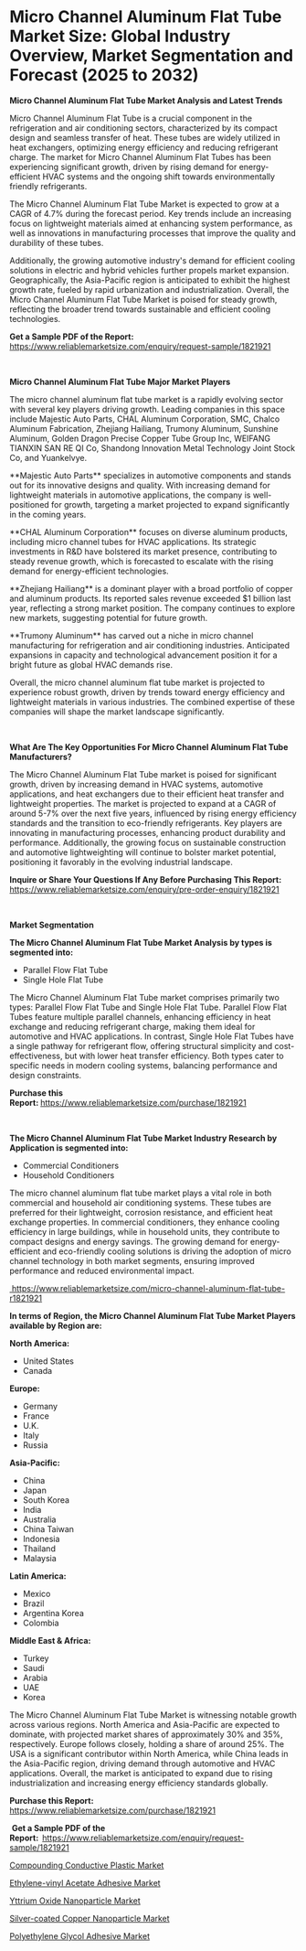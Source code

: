 <p><h1>Micro Channel Aluminum Flat Tube Market Size: Global Industry Overview, Market Segmentation and Forecast (2025 to 2032)</h1></p><p><strong>Micro Channel Aluminum Flat Tube Market Analysis and Latest Trends</strong></p>
<p><p>Micro Channel Aluminum Flat Tube is a crucial component in the refrigeration and air conditioning sectors, characterized by its compact design and seamless transfer of heat. These tubes are widely utilized in heat exchangers, optimizing energy efficiency and reducing refrigerant charge. The market for Micro Channel Aluminum Flat Tubes has been experiencing significant growth, driven by rising demand for energy-efficient HVAC systems and the ongoing shift towards environmentally friendly refrigerants.</p><p>The Micro Channel Aluminum Flat Tube Market is expected to grow at a CAGR of 4.7% during the forecast period. Key trends include an increasing focus on lightweight materials aimed at enhancing system performance, as well as innovations in manufacturing processes that improve the quality and durability of these tubes. </p><p>Additionally, the growing automotive industry's demand for efficient cooling solutions in electric and hybrid vehicles further propels market expansion. Geographically, the Asia-Pacific region is anticipated to exhibit the highest growth rate, fueled by rapid urbanization and industrialization. Overall, the Micro Channel Aluminum Flat Tube Market is poised for steady growth, reflecting the broader trend towards sustainable and efficient cooling technologies.</p></p>
<p><strong>Get a Sample PDF of the Report:&nbsp;</strong> <a href="https://www.reliablemarketsize.com/enquiry/request-sample/1821921?utm_campaign=1131&utm_medium=2&utm_source=Github&utm_content=ia&utm_term=03042025&utm_id=micro-channel-aluminum-flat-tube">https://www.reliablemarketsize.com/enquiry/request-sample/1821921</a></p>
<p>&nbsp;</p>
<p><strong>Micro Channel Aluminum Flat Tube Major Market Players</strong></p>
<p><p>The micro channel aluminum flat tube market is a rapidly evolving sector with several key players driving growth. Leading companies in this space include Majestic Auto Parts, CHAL Aluminum Corporation, SMC, Chalco Aluminum Fabrication, Zhejiang Hailiang, Trumony Aluminum, Sunshine Aluminum, Golden Dragon Precise Copper Tube Group Inc, WEIFANG TIANXIN SAN RE QI Co, Shandong Innovation Metal Technology Joint Stock Co, and Yuankelvye.</p><p>**Majestic Auto Parts** specializes in automotive components and stands out for its innovative designs and quality. With increasing demand for lightweight materials in automotive applications, the company is well-positioned for growth, targeting a market projected to expand significantly in the coming years.</p><p>**CHAL Aluminum Corporation** focuses on diverse aluminum products, including micro channel tubes for HVAC applications. Its strategic investments in R&D have bolstered its market presence, contributing to steady revenue growth, which is forecasted to escalate with the rising demand for energy-efficient technologies.</p><p>**Zhejiang Hailiang** is a dominant player with a broad portfolio of copper and aluminum products. Its reported sales revenue exceeded $1 billion last year, reflecting a strong market position. The company continues to explore new markets, suggesting potential for future growth.</p><p>**Trumony Aluminum** has carved out a niche in micro channel manufacturing for refrigeration and air conditioning industries. Anticipated expansions in capacity and technological advancement position it for a bright future as global HVAC demands rise.</p><p>Overall, the micro channel aluminum flat tube market is projected to experience robust growth, driven by trends toward energy efficiency and lightweight materials in various industries. The combined expertise of these companies will shape the market landscape significantly.</p></p>
<p>&nbsp;</p>
<p><strong>What Are The Key Opportunities For Micro Channel Aluminum Flat Tube Manufacturers?</strong></p>
<p><p>The Micro Channel Aluminum Flat Tube market is poised for significant growth, driven by increasing demand in HVAC systems, automotive applications, and heat exchangers due to their efficient heat transfer and lightweight properties. The market is projected to expand at a CAGR of around 5-7% over the next five years, influenced by rising energy efficiency standards and the transition to eco-friendly refrigerants. Key players are innovating in manufacturing processes, enhancing product durability and performance. Additionally, the growing focus on sustainable construction and automotive lightweighting will continue to bolster market potential, positioning it favorably in the evolving industrial landscape.</p></p>
<p><strong>Inquire or Share Your Questions If Any Before Purchasing This Report:</strong> <a href="https://www.reliablemarketsize.com/enquiry/pre-order-enquiry/1821921?utm_campaign=1131&utm_medium=2&utm_source=Github&utm_content=ia&utm_term=03042025&utm_id=micro-channel-aluminum-flat-tube">https://www.reliablemarketsize.com/enquiry/pre-order-enquiry/1821921</a></p>
<p>&nbsp;</p>
<p><strong>Market Segmentation</strong></p>
<p><strong>The Micro Channel Aluminum Flat Tube Market Analysis by types is segmented into:</strong></p>
<p><ul><li>Parallel Flow Flat Tube</li><li>Single Hole Flat Tube</li></ul></p>
<p><p>The Micro Channel Aluminum Flat Tube market comprises primarily two types: Parallel Flow Flat Tube and Single Hole Flat Tube. Parallel Flow Flat Tubes feature multiple parallel channels, enhancing efficiency in heat exchange and reducing refrigerant charge, making them ideal for automotive and HVAC applications. In contrast, Single Hole Flat Tubes have a single pathway for refrigerant flow, offering structural simplicity and cost-effectiveness, but with lower heat transfer efficiency. Both types cater to specific needs in modern cooling systems, balancing performance and design constraints.</p></p>
<p><strong>Purchase this Report:&nbsp;</strong><a href="https://www.reliablemarketsize.com/purchase/1821921?utm_campaign=1131&utm_medium=2&utm_source=Github&utm_content=ia&utm_term=03042025&utm_id=micro-channel-aluminum-flat-tube">https://www.reliablemarketsize.com/purchase/1821921</a></p>
<p>&nbsp;</p>
<p><strong>The Micro Channel Aluminum Flat Tube Market Industry Research by Application is segmented into:</strong></p>
<p><ul><li>Commercial Conditioners</li><li>Household Conditioners</li></ul></p>
<p><p>The micro channel aluminum flat tube market plays a vital role in both commercial and household air conditioning systems. These tubes are preferred for their lightweight, corrosion resistance, and efficient heat exchange properties. In commercial conditioners, they enhance cooling efficiency in large buildings, while in household units, they contribute to compact designs and energy savings. The growing demand for energy-efficient and eco-friendly cooling solutions is driving the adoption of micro channel technology in both market segments, ensuring improved performance and reduced environmental impact.</p></p>
<p><a href="https://www.reliablemarketsize.com/micro-channel-aluminum-flat-tube-r1821921?utm_campaign=1131&utm_medium=2&utm_source=Github&utm_content=ia&utm_term=03042025&utm_id=micro-channel-aluminum-flat-tube">&nbsp;https://www.reliablemarketsize.com/micro-channel-aluminum-flat-tube-r1821921</a></p>
<p><strong>In terms of Region, the Micro Channel Aluminum Flat Tube Market Players available by Region are:</strong></p>
<p>
    <p> <strong> North America: </strong>
        <ul>
            <li>United States</li>
            <li>Canada</li>
        </ul>
        </p> 
    <p> <strong> Europe: </strong>
        <ul>
            <li>Germany</li>
            <li>France</li>
            <li>U.K.</li>
            <li>Italy</li>
            <li>Russia</li>
        </ul>
        </p> 
    <p> <strong> Asia-Pacific: </strong>
        <ul>
            <li>China</li>
            <li>Japan</li>
            <li>South Korea</li>
            <li>India</li>
            <li>Australia</li>
            <li>China Taiwan</li>
            <li>Indonesia</li>
            <li>Thailand</li>
            <li>Malaysia</li>
        </ul>
        </p> 
    <p> <strong> Latin America: </strong>
        <ul>
            <li>Mexico</li>
            <li>Brazil</li>
            <li>Argentina Korea</li>
            <li>Colombia</li>
        </ul>
        </p> 
    <p> <strong> Middle East & Africa: </strong>
        <ul>
            <li>Turkey</li>
            <li>Saudi</li>
            <li>Arabia</li>
            <li>UAE</li>
            <li>Korea</li>
        </ul>
    </p>
    </p>
<p><p>The Micro Channel Aluminum Flat Tube Market is witnessing notable growth across various regions. North America and Asia-Pacific are expected to dominate, with projected market shares of approximately 30% and 35%, respectively. Europe follows closely, holding a share of around 25%. The USA is a significant contributor within North America, while China leads in the Asia-Pacific region, driving demand through automotive and HVAC applications. Overall, the market is anticipated to expand due to rising industrialization and increasing energy efficiency standards globally.</p></p>
<p><strong>Purchase this Report: </strong><a href="https://www.reliablemarketsize.com/purchase/1821921?utm_campaign=1131&utm_medium=2&utm_source=Github&utm_content=ia&utm_term=03042025&utm_id=micro-channel-aluminum-flat-tube">https://www.reliablemarketsize.com/purchase/1821921</a></p>
<p>&nbsp;<strong>Get a Sample PDF of the Report:&nbsp;&nbsp;</strong><a href="https://www.reliablemarketsize.com/enquiry/request-sample/1821921?utm_campaign=1131&utm_medium=2&utm_source=Github&utm_content=ia&utm_term=03042025&utm_id=micro-channel-aluminum-flat-tube">https://www.reliablemarketsize.com/enquiry/request-sample/1821921</a></p>
<p><strong></strong></p>
<p><p><a href="https://github.com/suebabuhai/Market-Research-Report-List-1/blob/main/compounding-conductive-plastic-market.md?utm_campaign=1131&utm_medium=2&utm_source=Github&utm_content=ia&utm_term=03042025&utm_id=micro-channel-aluminum-flat-tube">Compounding Conductive Plastic Market</a></p><p><a href="https://github.com/dickstoscopg/Market-Research-Report-List-1/blob/main/ethylene-vinyl-acetate-adhesive-market.md?utm_campaign=1131&utm_medium=2&utm_source=Github&utm_content=ia&utm_term=03042025&utm_id=micro-channel-aluminum-flat-tube">Ethylene-vinyl Acetate Adhesive Market</a></p><p><a href="https://github.com/foustzelmsdv/Market-Research-Report-List-1/blob/main/yttrium-oxide-nanoparticle-market.md?utm_campaign=1131&utm_medium=2&utm_source=Github&utm_content=ia&utm_term=03042025&utm_id=micro-channel-aluminum-flat-tube">Yttrium Oxide Nanoparticle Market</a></p><p><a href="https://github.com/dagnewopus/Market-Research-Report-List-1/blob/main/silver-coated-copper-nanoparticle-market.md?utm_campaign=1131&utm_medium=2&utm_source=Github&utm_content=ia&utm_term=03042025&utm_id=micro-channel-aluminum-flat-tube">Silver-coated Copper Nanoparticle Market</a></p><p><a href="https://github.com/papnider/Market-Research-Report-List-1/blob/main/polyethylene-glycol-adhesive-market.md?utm_campaign=1131&utm_medium=2&utm_source=Github&utm_content=ia&utm_term=03042025&utm_id=micro-channel-aluminum-flat-tube">Polyethylene Glycol Adhesive Market</a></p></p>